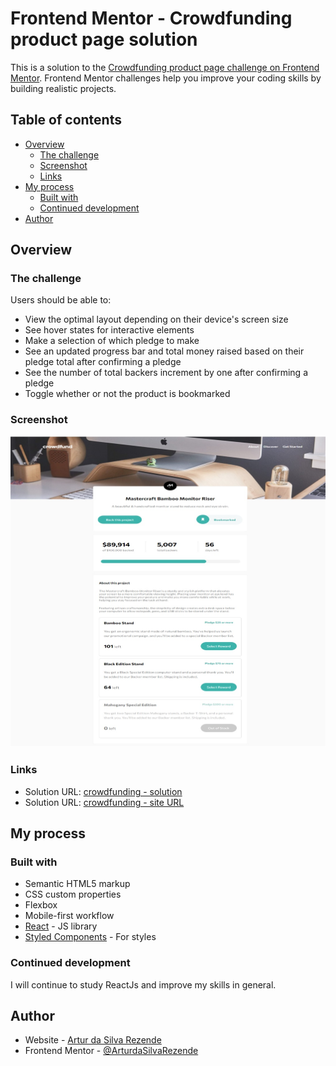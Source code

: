 # Frontend Mentor - Crowdfunding product page solution

This is a solution to the [Crowdfunding product page challenge on Frontend Mentor](https://www.frontendmentor.io/challenges/crowdfunding-product-page-7uvcZe7ZR). Frontend Mentor challenges help you improve your coding skills by building realistic projects. 

## Table of contents

- [Overview](#overview)
  - [The challenge](#the-challenge)
  - [Screenshot](#screenshot)
  - [Links](#links)
- [My process](#my-process)
  - [Built with](#built-with)
  - [Continued development](#continued-development)
- [Author](#author)

## Overview

### The challenge

Users should be able to:

- View the optimal layout depending on their device's screen size
- See hover states for interactive elements
- Make a selection of which pledge to make
- See an updated progress bar and total money raised based on their pledge total after confirming a pledge
- See the number of total backers increment by one after confirming a pledge
- Toggle whether or not the product is bookmarked

### Screenshot

![screenshot-crowdfunding](https://github.com/ArturRezende/Crowdfunding/blob/master/cats.jpg)

### Links

- Solution URL: [crowdfunding - solution](https://crowdfunding-page-3.netlify.app)
- Solution URL: [crowdfunding - site URL](https://crowdfunding-page-3.netlify.app)

## My process

### Built with

- Semantic HTML5 markup
- CSS custom properties
- Flexbox
- Mobile-first workflow
- [React](https://reactjs.org/) - JS library
- [Styled Components](https://styled-components.com/) - For styles

### Continued development

I will continue to study ReactJs and improve my skills in general.

## Author

- Website - [Artur da Silva Rezende](https://projeto-site-pessoal-51cd3.web.app/)
- Frontend Mentor - [@ArturdaSilvaRezende](https://www.frontendmentor.io/profile/ArturdaSilvaRezende)

